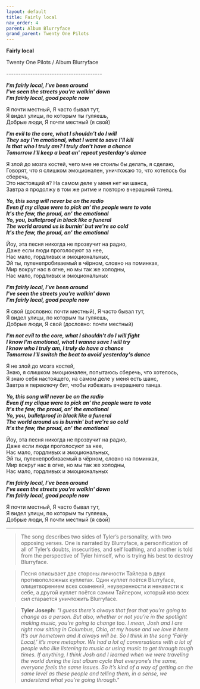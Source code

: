 ```yaml
---  
layout: default  
title: Fairly local  
nav_order: 4  
parent: Album Blurryface  
grand_parent: Twenty One Pilots  
---  
```


**Fairly local**
<p>
Twenty One Pilots / Album Blurryface
</p>  
----------------------------------------

**_I'm fairly local, I've been around  
I've seen the streets you're walkin' down  
I'm fairly local, good people now_**  

Я почти местный, Я часто бывал тут,  
Я видел улицы, по которым ты гуляешь,  
Добрые люди, Я почти местный (я свой)  

**_I'm evil to the core, what I shouldn't do I will  
They say I'm emotional, what I want to save I'll kill  
Is that who I truly am? I truly don't have a chance  
Tomorrow I'll keep a beat an' repeat yesterday's dance_**  

Я злой до мозга костей, чего мне не стоилы бы делать, я сделаю,  
Говорят, что я слишком эмоционален, уничтожаю то, что хотелось бы сберечь,  
Это настоящий я? На самом деле у меня нет ни шанса,  
Завтра я продолжу в том же ритме и повторю вчерашний танец.  

**_Yo, this song will never be on the radio  
Even if my clique were to pick an' the people were to vote  
It's the few, the proud, an' the emotional  
Yo, you, bulletproof in black like a funeral  
The world around us is burnin' but we're so cold  
It's the few, the proud, an' the emotional_**  
  
Йоу, эта песня никогда не прозвучит на радио,  
Даже если люди проголосуют за нее,  
Нас мало, гордливых и эмоциональных,  
Эй ты, пуленепробиваемый в чёрном, словно на поминках,  
Мир вокруг нас в огне, но мы так же холодны,  
Нас мало, гордливых и эмоциональных  
  
**_I'm fairly local, I've been around  
I've seen the streets you're walkin' down  
I'm fairly local, good people now_**  

Я свой (дословно: почти местный), Я часто бывал тут,  
Я видел улицы, по которым ты гуляешь,  
Добрые люди, Я свой (дословно: почти местный)  

**_I'm not evil to the core, what I shouldn't do I will fight  
I know I'm emotional, what I wanna save I will try  
I know who I truly am, I truly do have a chance  
Tomorrow I'll switch the beat to avoid yesterday's dance_**  

Я не злой до мозга костей,  
Знаю, я слишком эмоционален, попытаюсь сберечь, что хотелось,  
Я знаю себя настоящего, на самом деле у меня есть шанс,  
Завтра я переключу бит, чтобы избежать вчерашнего танца.  

**_Yo, this song will never be on the radio  
Even if my clique were to pick an' the people were to vote  
It's the few, the proud, an' the emotional  
Yo, you, bulletproof in black like a funeral  
The world around us is burnin' but we're so cold  
It's the few, the proud, an' the emotional_**  

Йоу, эта песня никогда не прозвучит на радио,  
Даже если люди проголосуют за нее,  
Нас мало, гордливых и эмоциональных,  
Эй ты, пуленепробиваемый в чёрном, словно на поминках,  
Мир вокруг нас в огне, но мы так же холодны,  
Нас мало, гордливых и эмоциональных  
  
**_I'm fairly local, I've been around  
I've seen the streets you're walkin' down  
I'm fairly local, good people now_**  

Я почти местный, Я часто бывал тут,  
Я видел улицы, по которым ты гуляешь,  
Добрые люди, Я почти местный (я свой)  

--------------------------------------------------

> The song describes two sides of Tyler’s personality, with two opposing verses. One is narrated by Blurryface, a personification of all of Tyler’s doubts, insecurities, and self loathing, and another is told from the perspective of Tyler himself, who is trying his best to destroy Blurryface. 

> Песня описывает две стороны личности Тайлера в двух противоположных куплетах. Один куплет поётся Blurryface, олицетворением всех сомнений, неуверенности и ненависти к себе, а другой куплет поётся самим Тайлером, который изо всех сил старается уничтожить Blurryface.

>  **Tyler Joseph:**  _"I guess there’s always that fear that you’re going to change as a person. But also, whether or not you’re in the spotlight making music, you’re going to change too. I mean, Josh and I are right now sitting in Columbus, Ohio, at my house and we love it here. It’s our hometown and it always will be. So I think in the song ‘Fairly Local,’ it’s more metaphor. We had a lot of conversations with a lot of people who like listening to music or using music to get through tough times. If anything, I think Josh and I learned when we were traveling the world during the last album cycle that everyone’s the same, everyone feels the same issues. So it’s kind of a way of getting on the same level as these people and telling them, in a sense, we understand what you’re going through."_  

